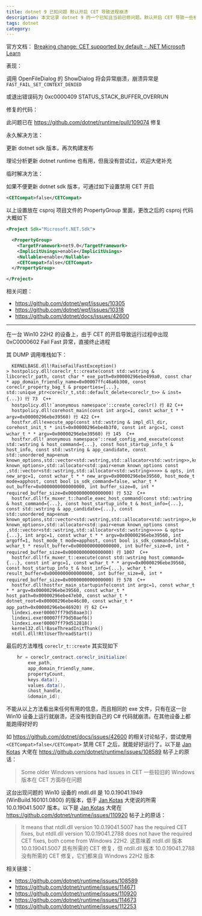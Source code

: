 ```yaml
---
title: dotnet 9 已知问题 默认开启 CET 导致进程崩溃
description: 本文记录 dotnet 9 的一个已知且当前已修问题。默认开启 CET 导致一些模块执行时触发崩溃
tags: dotnet
category: 
---
```


<!-- CreateTime:2025/02/06 07:13:36 -->

<!-- 发布 -->
<!-- 博客 -->

官方文档： [Breaking change: CET supported by default - .NET Microsoft Learn](https://learn.microsoft.com/en-us/dotnet/core/compatibility/interop/9.0/cet-support )

表现：

调用 OpenFileDialog 的 ShowDialog 将会异常崩溃，崩溃异常是 `FAST_FAIL_SET_CONTEXT_DENIED`

或退出错误码为 0xc0000409 STATUS_STACK_BUFFER_OVERRUN

修复的代码：

此问题已在 <https://github.com/dotnet/runtime/pull/109074> 修复

永久解决方法：

更新 dotnet sdk 版本，再次构建发布

理论分析更新 dotnet runtime 也有用，但我没有尝试过，欢迎大佬补充

临时解决方法：

如果不便更新 dotnet sdk 版本，可通过如下设置禁用 CET 开启

```xml
<CETCompat>false</CETCompat>
```

以上设置放在 csproj 项目文件的 PropertyGroup 里面，更改之后的 csproj 代码大概如下

```xml
<Project Sdk="Microsoft.NET.Sdk">

  <PropertyGroup>
    <TargetFramework>net9.0</TargetFramework>
    <ImplicitUsings>enable</ImplicitUsings>
    <Nullable>enable</Nullable>
    <CETCompat>false</CETCompat>
  </PropertyGroup>

</Project>
```

相关问题：

- <https://github.com/dotnet/wpf/issues/10305>
- <https://github.com/dotnet/wpf/issues/10318>
- <https://github.com/dotnet/docs/issues/42600>

---

在一台 Win10 22H2 的设备上，由于 CET 的开启导致运行过程中出现 0xC0000602 Fail Fast 异常，直接终止进程

其 DUMP 调用堆栈如下：

```
  KERNELBASE.dll!RaiseFailFastException()
> hostpolicy.dll!coreclr_t::create(const std::wstring & libcoreclr_path, const char * exe_path=0x00000296ebe499a0, const char * app_domain_friendly_name=0x00007ffc46a6b300, const coreclr_property_bag_t & properties={...}, std::unique_ptr<coreclr_t,std::default_delete<coreclr_t>> & inst={...}) 行 73  C++
  hostpolicy.dll!`anonymous namespace'::create_coreclr() 行 82 C++
  hostpolicy.dll!corehost_main(const int argc=1, const wchar_t * * argv=0x00000296ebe39560) 行 422 C++
  hostfxr.dll!execute_app(const std::wstring & impl_dll_dir, corehost_init_t * init=0x00000296ebe4b3f0, const int argc=1, const wchar_t * * argv=0x00000296ebe39560) 行 145  C++
  hostfxr.dll!`anonymous namespace'::read_config_and_execute(const std::wstring & host_command={...}, const host_startup_info_t & host_info, const std::wstring & app_candidate, const std::unordered_map<enum known_options,std::vector<std::wstring,std::allocator<std::wstring>>,known_options_hash,std::equal_to<enum known_options>,std::allocator<std::pair<enum known_options const ,std::vector<std::wstring,std::allocator<std::wstring>>>>> & opts, int new_argc=1, const wchar_t * * new_argv=0x00000296ebe39560, host_mode_t mode=apphost, const bool is_sdk_command=false, wchar_t * out_buffer=0x0000000000000000, int buffer_size=0, int * required_buffer_size=0x0000000000000000) 行 532  C++
  hostfxr.dll!fx_muxer_t::handle_exec_host_command(const std::wstring & host_command={...}, const host_startup_info_t & host_info={...}, const std::wstring & app_candidate={...}, const std::unordered_map<enum known_options,std::vector<std::wstring,std::allocator<std::wstring>>,known_options_hash,std::equal_to<enum known_options>,std::allocator<std::pair<enum known_options const ,std::vector<std::wstring,std::allocator<std::wstring>>>>> & opts={...}, int argc=1, const wchar_t * * argv=0x00000296ebe39560, int argoff=1, host_mode_t mode=apphost, const bool is_sdk_command=false, wchar_t * result_buffer=0x0000000000000000, int buffer_size=0, int * required_buffer_size=0x0000000000000000) 行 1007  C++
  hostfxr.dll!fx_muxer_t::execute(const std::wstring host_command={...}, const int argc=1, const wchar_t * * argv=0x00000296ebe39560, const host_startup_info_t & host_info={...}, wchar_t * result_buffer=0x0000000000000000, int buffer_size=0, int * required_buffer_size=0x0000000000000000) 行 578  C++
  hostfxr.dll!hostfxr_main_startupinfo(const int argc=1, const wchar_t * * argv=0x00000296ebe39560, const wchar_t * host_path=0x00000296ebe47eb0, const wchar_t * dotnet_root=0x00000296ebe46c80, const wchar_t * app_path=0x00000296ebe46920) 行 62 C++
  lindexi.exe!00007ff79d50aae3()
  lindexi.exe!00007ff79d50aef6()
  lindexi.exe!00007ff79d512818()
  kernel32.dll!BaseThreadInitThunk() 
  ntdll.dll!RtlUserThreadStart() 
```

最后的方法堆栈 `coreclr_t::create` 其实现如下

```csharp
    hr = coreclr_contract.coreclr_initialize(
        exe_path,
        app_domain_friendly_name,
        propertyCount,
        keys.data(),
        values.data(),
        &host_handle,
        &domain_id);
```

不能从以上方法看出来任何有用的信息，而且相同的 exe 文件，只有在这一台 Win10 设备上运行就崩溃，还没有找到自己的 C# 代码就崩溃。在其他设备上都能跑得好好的

如 <https://github.com/dotnet/docs/issues/42600> 的相关讨论帖子，尝试使用 `<CETCompat>false</CETCompat>` 禁用 CET 之后，就能好好运行了。以下是 [Jan Kotas](https://github.com/jkotas) 大佬在 <https://github.com/dotnet/runtime/issues/108589> 帖子上的原话：

> Some older Windows versions had issues in CET
> 一些较旧的 Windows 版本在 CET 方面存在问题

这台出现问题的 Win10 设备的 ntdll.dll 是 10.0.19041.1949 (WinBuild.160101.0800) 的版本，低于 [Jan Kotas](https://github.com/jkotas) 大佬说的所需 10.0.19041.5007 版本。以下是 [Jan Kotas](https://github.com/jkotas) 大佬在 <https://github.com/dotnet/runtime/issues/110920> 帖子上的原话：

> It means that ntdll.dll version 10.0.19041.5007 has the required CET fixes, but ntdll.dll version 10.0.19041.2788 does not have the required CET fixes, both come from Windows 22H2.
> 这意味着 ntdll.dll 版本 10.0.19041.5007 具有所需的 CET 修复，但 ntdll.dll 版本 10.0.19041.2788 没有所需的 CET 修复，它们都来自 Windows 22H2 版本

相关链接：

- <https://github.com/dotnet/runtime/issues/108589>
- <https://github.com/dotnet/runtime/issues/114671>
- <https://github.com/dotnet/runtime/issues/110920>
- <https://github.com/dotnet/runtime/issues/114673>
- <https://github.com/dotnet/runtime/issues/112253>

